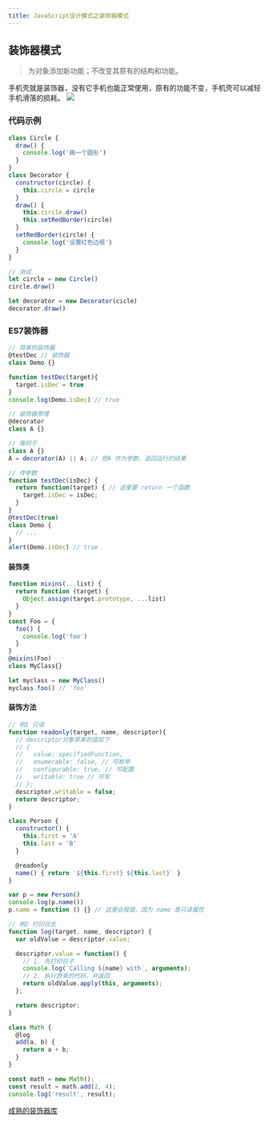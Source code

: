 ```yaml
---
title: JavaScript设计模式之装饰器模式
---
```

## 装饰器模式

> 为对象添加新功能；不改变其原有的结构和功能。

手机壳就是装饰器，没有它手机也能正常使用，原有的功能不变，手机壳可以减轻手机滑落的损耗。
![](https://i.imgur.com/16vwyqI.png)

### 代码示例

```javascript
class Circle {
  draw() {
    console.log('画一个圆形')
  }
}
class Decorator {
  constructor(circle) {
    this.circle = circle
  }
  draw() {
    this.circle.draw()
    this.setRedBorder(circle)
  }
  setRedBorder(circle) {
    console.log('设置红色边框')
  }
}

// 测试
let circle = new Circle()
circle.draw()

let decorator = new Decorator(cicle)
decorator.draw()
```

### ES7装饰器

```javascript
// 简单的装饰器
@testDec // 装饰器
class Demo {}

function testDec(target){
  target.isDec = true
}
console.log(Demo.isDec) // true
```

```javascript
// 装饰器原理
@decorator
class A {}

// 等同于
class A {}
A = decorator(A) || A; // 把A 作为参数，返回运行的结果
```

```javascript
// 传参数
function testDec(isDec) {
  return function(target) { // 这里要 return 一个函数
    target.isDec = isDec;
  }
}
@testDec(true)
class Demo {
  // ...
}
alert(Demo.isDec) // true
```
#### 装饰类
```javascript
function mixins(...list) {
  return function (target) {
    Object.assign(target.prototype, ...list)
  }
}
const Foo = {
  foo() {
    console.log('foo')
  }
}
@mixins(Foo)
class MyClass{}

let myclass = new MyClass()
myclass.foo() // 'foo'
```
#### 装饰方法

```javascript
// 例1 只读
function readonly(target, name, descriptor){
  // descriptor对象原来的值如下
  // {
  //   value: specifiedFunction,
  //   enumerable: false, // 可枚举
  //   configurable: true, // 可配置
  //   writable: true // 可写
  // };
  descriptor.writable = false;
  return descriptor;
}

class Person {
  constructor() {
    this.first = 'A'
    this.last = 'B'
  }

  @readonly
  name() { return `${this.first} ${this.last}` }
}

var p = new Person()
console.log(p.name())
p.name = function () {} // 这里会报错，因为 name 是只读属性
```

```javascript
// 例2 打印日志
function log(target, name, descriptor) {
  var oldValue = descriptor.value;

  descriptor.value = function() {
    // 1. 先打印日子
    console.log(`Calling ${name} with`, arguments);
    // 2. 执行原来的代码，并返回
    return oldValue.apply(this, arguments);
  };

  return descriptor;
}

class Math {
  @log
  add(a, b) {
    return a + b;
  }
}

const math = new Math();
const result = math.add(2, 4);
console.log('result', result);
```

[成熟的装饰器库](https://github.com/jayphelps/core-decorators)